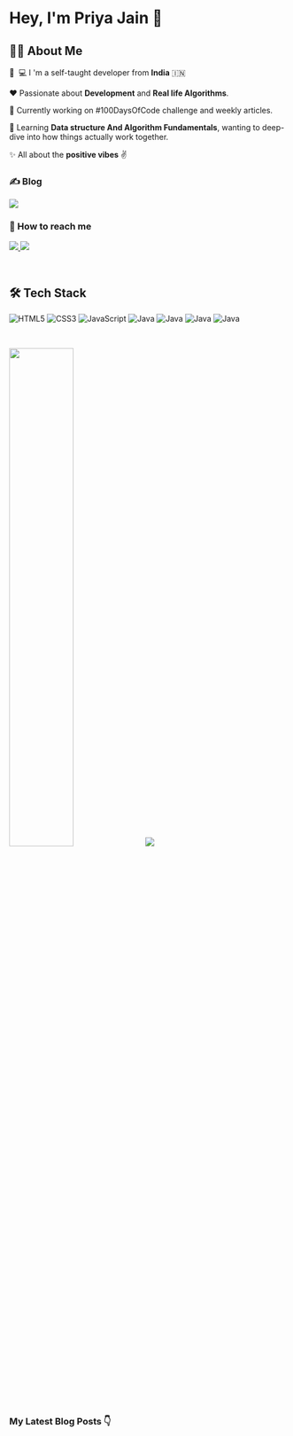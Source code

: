 # Hey, I'm Priya Jain 👋
## 👩‍💻 About Me
👩 ‍ 💻 I 'm a self-taught developer from **India** 🇮🇳

❤️ Passionate about **Development** and **Real life Algorithms**.

💼 Currently working on #100DaysOfCode challenge and weekly articles.

🌱 Learning **Data structure And Algorithm Fundamentals**, wanting to deep-dive into how things actually work together.

✨ All about the **positive vibes** ✌️

### ✍️ Blog

<p>
  <a href="https://priya-jain.hashnode.dev/" rel="nofollow">
    <img src="https://img.shields.io/badge/Hashnode-2962FF?style=for-the-badge&logo=hashnode&logocolor=white" style="max-width: 100%;">
  </a>

</p>

### 🤝 How to reach me

<p>
  <a href="https://twitter.com/priyajaindev" rel="nofollow">
    <img src="https://img.shields.io/twitter/follow/priyajaindev?label=Twitter&logo=twitter&style=for-the-badge&color=blue" style="max-width: 100%;">
  </a>
  
  <a href="https://www.linkedin.com/in/priyajaindev/" rel="nofollow">
    <img src="https://img.shields.io/badge/LinkedIn-blue?style=for-the-badge&logo=linkedin&labelcolor=blue" style="max-width: 100%;">
  </a>
</p>

<br />

## 🛠 Tech Stack
<p>
<img alt="HTML5" src="https://img.shields.io/badge/html5-%23f4c5ff.svg?style=for-the-badge&logo=html5&logoColor=000000"/>
<img alt="CSS3" src="https://img.shields.io/badge/css3-%23cdc9ff.svg?style=for-the-badge&logo=css3&logoColor=000000"/>
<img alt="JavaScript" src="https://img.shields.io/badge/javascript-%23c7e2ff.svg?style=for-the-badge&logo=javascript&logoColor=000000"/>
<img alt="Java" src="https://img.shields.io/badge/java-%23c2fffb.svg?style=for-the-badge&logo=java&logoColor=000000"/>
<img alt="Java" src="https://img.shields.io/badge/NODE JS-%23FBCBCB.svg?style=for-the-badge&logo=nodedotjs&logoColor=000000"/>
<img alt="Java" src="https://img.shields.io/badge/flutter-%238DDEFF.svg?style=for-the-badge&logo=flutter&logoColor=000000"/>
<img alt="Java" src="https://img.shields.io/badge/react native-%23CBFFDC.svg?style=for-the-badge&logo=react&logoColor=000000"/>
</p>
<br />

<p>
  <img width=48% src="https://github-readme-stats.vercel.app/api?username=priya-jain-dev&show_icons=true&theme=radical" style="max-width: 100%;"/>
  <img width-48% src=https://github-readme-stats.vercel.app/api/top-langs/?username=priya-jain-dev&layout=compact&theme=radical style="max-width: 100%;" />
</p>
<br />

### My Latest Blog Posts 👇
<!-- HASHNODE_BLOG:START -->

<!-- HASHNODE_BLOG:END -->

<!-- ## ⚡ GitHub Activity -->

<!--START_SECTION:activity-->

<!--END_SECTION:activity-->